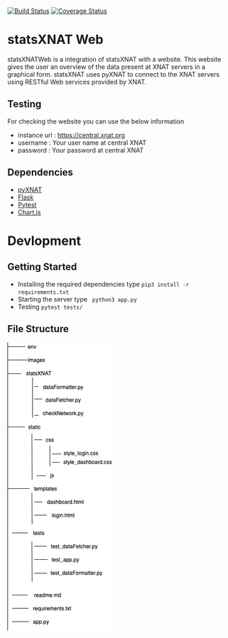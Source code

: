 [![Build Status](https://travis-ci.com/Udolf15/statsXNATWeb.svg?branch=master)](https://travis-ci.com/Udolf15/statsXNATWeb)
[![Coverage Status](https://coveralls.io/repos/github/Udolf15/statsXNATWeb/badge.svg?branch=master)](https://coveralls.io/github/Udolf15/statsXNATWeb?branch=master)

# statsXNAT Web 

statsXNATWeb is a integration of statsXNAT with a website. This website gives the user an overview of the data present at XNAT servers in a graphical form. statsXNAT uses pyXNAT to connect to the XNAT servers using RESTful Web services provided by XNAT.

## Testing

For checking the website you can use the below information
- instance url : https://central.xnat.org
- username : Your user name at central XNAT
- password : Your password at central XNAT

  

## Dependencies

-  [pyXNAT](https://pyxnat.github.io/pyxnat/index.html)
-  [Flask](https://palletsprojects.com/p/flask/)
-  [Pytest](https://docs.pytest.org/en/latest/)
-  [Chart.js](https://www.chartjs.org/)

# Devlopment

## Getting Started

- Installing the required dependencies type ```pip3 install -r requirements.txt```
- Starting the server type ``` python3 app.py```
- Testing ``` pytest tests/ ```

## File Structure

![File Structure](https://github.com/Udolf15/statsXNATWeb/blob/master/images/fileStruct.jpg)
